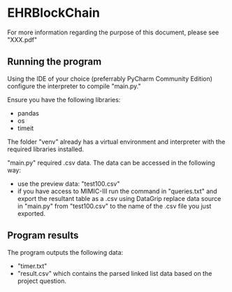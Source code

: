 # EHRBlockChain

For more information regarding the purpose of this document, please see "XXX.pdf"

## Running the program
Using the IDE of your choice (preferrably PyCharm Community Edition) configure the interpreter to compile "main.py."

Ensure you have the following libraries:
  - pandas
  - os
  - timeit

The folder "venv" already has a virtual environment and interpreter with the required libraries installed.

"main.py" required .csv data. The data can be accessed in the following way:
  - use the preview data: "test100.csv"
  - if you have access to MIMIC-III run the command in "queries.txt" and export the resultant table as a .csv using DataGrip
    replace data source in "main.py" from "test100.csv" to the name of the .csv file you just exported.

## Program results
The program outputs the following data:
  - "timer.txt"
  - "result.csv" which contains the parsed linked list data based on the project question.
